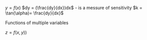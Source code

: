 $y = f(x)$
$dy = (\frac{dy}{dx})dx$ - is a messure of sensitivity
$k = \tan(\alpha)= \frac{dy}{dx}$

Functions of multiple variables

$z = f(x,y))$
